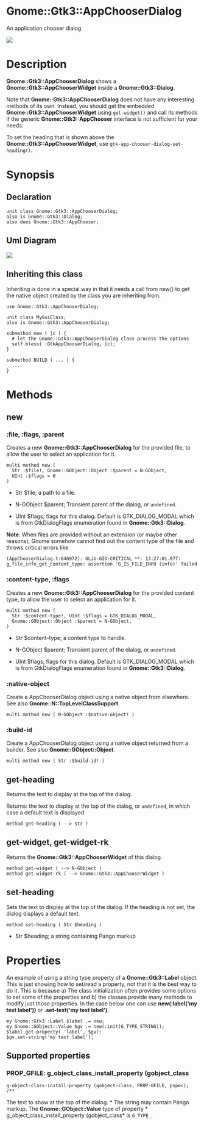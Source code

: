 Gnome::Gtk3::AppChooserDialog
=============================

An application chooser dialog

![](images/appchooserdialog.png)

Description
===========

**Gnome::Gtk3::AppChooserDialog** shows a **Gnome::Gtk3::AppChooserWidget** inside a **Gnome::Gtk3::Dialog**.

Note that **Gnome::Gtk3::AppChooserDialog** does not have any interesting methods of its own. Instead, you should get the embedded **Gnome::Gtk3::AppChooserWidget** using `get-widget()` and call its methods if the generic **Gnome::Gtk3::AppChooser** interface is not sufficient for your needs.

To set the heading that is shown above the **Gnome::Gtk3::AppChooserWidget**, use `gtk-app-chooser-dialog-set-heading()`.

Synopsis
========

Declaration
-----------

    unit class Gnome::Gtk3::AppChooserDialog;
    also is Gnome::Gtk3::Dialog;
    also does Gnome::Gtk3::AppChooser;

Uml Diagram
-----------

![](plantuml/AppChooserDialog.svg)

Inheriting this class
---------------------

Inheriting is done in a special way in that it needs a call from new() to get the native object created by the class you are inheriting from.

    use Gnome::Gtk3::AppChooserDialog;

    unit class MyGuiClass;
    also is Gnome::Gtk3::AppChooserDialog;

    submethod new ( |c ) {
      # let the Gnome::Gtk3::AppChooserDialog class process the options
      self.bless( :GtkAppChooserDialog, |c);
    }

    submethod BUILD ( ... ) {
      ...
    }

Methods
=======

new
---

### :file, :flags, :parent

Creates a new **Gnome::Gtk3::AppChooserDialog** for the provided file, to allow the user to select an application for it.

    multi method new (
      Str :$file!, Gnome::GObject::Object :$parent = N-GObject,
      UInt :$flags = 0
    )

  * Str $file; a path to a file.

  * N-GObject $parent; Transient parent of the dialog, or `undefined`.

  * UInt $flags; flags for this dialog. Default is GTK_DIALOG_MODAL which is from GtkDialogFlags enumeration found in **Gnome::Gtk3::Dialog**.

**Note**: When files are provided without an extension (or maybe other reasons), Gnome somehow cannot find out the content type of the file and throws critical errors like

    (AppChooserDialog.t:646972): GLib-GIO-CRITICAL **: 13:27:01.077: g_file_info_get_content_type: assertion 'G_IS_FILE_INFO (info)' failed

### :content-type, :flags

Creates a new **Gnome::Gtk3::AppChooserDialog** for the provided content type, to allow the user to select an application for it.

    multi method new (
      Str :$content-type!, UInt :$flags = GTK_DIALOG_MODAL,
      Gnome::GObject::Object :$parent = N-GObject,
    )

  * Str $content-type; a content type to handle.

  * N-GObject $parent; Transient parent of the dialog, or `undefined`.

  * UInt $flags; flags for this dialog. Default is GTK_DIALOG_MODAL which is from GtkDialogFlags enumeration found in **Gnome::Gtk3::Dialog**.

### :native-object

Create a AppChooserDialog object using a native object from elsewhere. See also **Gnome::N::TopLevelClassSupport**.

    multi method new ( N-GObject :$native-object! )

### :build-id

Create a AppChooserDialog object using a native object returned from a builder. See also **Gnome::GObject::Object**.

    multi method new ( Str :$build-id! )

get-heading
-----------

Returns the text to display at the top of the dialog.

Returns: the text to display at the top of the dialog, or `undefined`, in which case a default text is displayed

    method get-heading ( --> Str )

get-widget, get-widget-rk
-------------------------

Returns the **Gnome::Gtk3::AppChooserWidget** of this dialog.

    method get-widget ( --> N-GObject )
    method get-widget-rk ( --> Gnome::Gtk3::AppChooserWidget )

set-heading
-----------

Sets the text to display at the top of the dialog. If the heading is not set, the dialog displays a default text.

    method set-heading ( Str $heading )

  * Str $heading; a string containing Pango markup

Properties
==========

An example of using a string type property of a **Gnome::Gtk3::Label** object. This is just showing how to set/read a property, not that it is the best way to do it. This is because a) The class initialization often provides some options to set some of the properties and b) the classes provide many methods to modify just those properties. In the case below one can use **new(:label('my text label'))** or **.set-text('my text label')**.

    my Gnome::Gtk3::Label $label .= new;
    my Gnome::GObject::Value $gv .= new(:init(G_TYPE_STRING));
    $label.get-property( 'label', $gv);
    $gv.set-string('my text label');

Supported properties
--------------------

### PROP_GFILE: g_object_class_install_property (gobject_class

    g-object-class-install-property (gobject-class, PROP-GFILE, pspec);
    /**

The text to show at the top of the dialog. * The string may contain Pango markup. The **Gnome::GObject::Value** type of property * g_object_class_install_property (gobject_class* is `G_TYPE_`.

